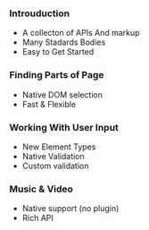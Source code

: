 
### Introuduction

- A collecton of APIs And markup
- Many Stadards Bodies
- Easy to Get Started

### Finding Parts of Page
- Native DOM selection
- Fast & Flexible

### Working With User Input

- New Element Types
- Native Validation
- Custom validation

### Music & Video

- Native support (no plugin)
- Rich API